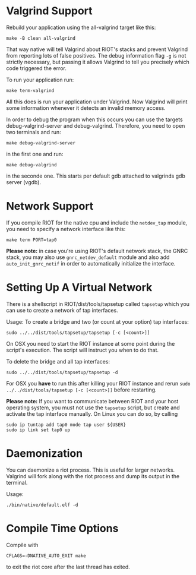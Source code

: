 Valgrind Support
================

Rebuild your application using the all-valgrind target like this:

    make -B clean all-valgrind

That way native will tell Valgrind about RIOT's stacks and prevent
Valgrind from reporting lots of false positives.
The debug information flag `-g` is not strictly necessary, but passing
it allows Valgrind to tell you precisely which code triggered the error.

To run your application run:

    make term-valgrind

All this does is run your application under Valgrind.
Now Valgrind will print some information whenever it detects an
invalid memory access.

In order to debug the program when this occurs you can use the targets
debug-valgrind-server and debug-valgrind. Therefore, you need to open two
terminals and run:

    make debug-valgrind-server

in the first one and run:

    make debug-valgrind

in the seconde one. This starts per default gdb attached to valgrinds gdb
server (vgdb).

Network Support
===============

If you compile RIOT for the native cpu and include the `netdev_tap`
module, you need to specify a network interface like this:

    make term PORT=tap0

**Please note:** in case you're using RIOT's default network stack, the GNRC
stack, you may also use `gnrc_netdev_default` module and also add
`auto_init_gnrc_netif` in order to automatically initialize the interface.


Setting Up A Virtual Network
============================

There is a shellscript in RIOT/dist/tools/tapsetup called `tapsetup` which you
can use to create a network of tap interfaces.

Usage:
To create a bridge and two (or count at your option) tap interfaces:

    sudo ../../dist/tools/tapsetup/tapsetup [-c [<count>]]

On OSX you need to start the RIOT instance at some point during the script's
execution. The script will instruct you when to do that.

To delete the bridge and all tap interfaces:

    sudo ../../dist/tools/tapsetup/tapsetup -d

For OSX you **have** to run this after killing your RIOT instance and rerun
`sudo ../../dist/tools/tapsetup [-c [<count>]]` before restarting.

**Please note:** If you want to communicate between RIOT and your host
operating system, you must not use the `tapsetup` script, but create and
activate the tap interface manually. On Linux you can do so, by calling

    sudo ip tuntap add tap0 mode tap user ${USER}
    sudo ip link set tap0 up


Daemonization
=============

You can daemonize a riot process. This is useful for larger networks.
Valgrind will fork along with the riot process and dump its output in
the terminal.

Usage:

    ./bin/native/default.elf -d

Compile Time Options
====================

Compile with

    CFLAGS=-DNATIVE_AUTO_EXIT make

to exit the riot core after the last thread has exited.
